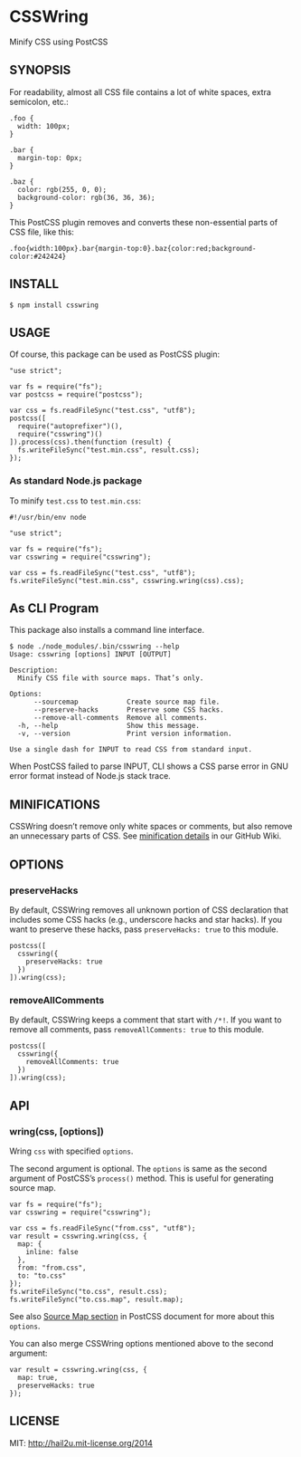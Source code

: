 CSSWring
========

Minify CSS using PostCSS


SYNOPSIS
--------

For readability, almost all CSS file contains a lot of white spaces, extra
semicolon, etc.:

    .foo {
      width: 100px;
    }
    
    .bar {
      margin-top: 0px;
    }
    
    .baz {
      color: rgb(255, 0, 0);
      background-color: rgb(36, 36, 36);
    }

This PostCSS plugin removes and converts these non-essential parts of CSS file,
like this:

    .foo{width:100px}.bar{margin-top:0}.baz{color:red;background-color:#242424}


INSTALL
-------

    $ npm install csswring


USAGE
-----

Of course, this package can be used as PostCSS plugin:

    "use strict";
    
    var fs = require("fs");
    var postcss = require("postcss");
    
    var css = fs.readFileSync("test.css", "utf8");
    postcss([
      require("autoprefixer")(),
      require("csswring")()
    ]).process(css).then(function (result) {
      fs.writeFileSync("test.min.css", result.css);
    });


### As standard Node.js package

To minify `test.css` to `test.min.css`:

    #!/usr/bin/env node
    
    "use strict";
    
    var fs = require("fs");
    var csswring = require("csswring");
    
    var css = fs.readFileSync("test.css", "utf8");
    fs.writeFileSync("test.min.css", csswring.wring(css).css);


## As CLI Program

This package also installs a command line interface.

    $ node ./node_modules/.bin/csswring --help
    Usage: csswring [options] INPUT [OUTPUT]
    
    Description:
      Minify CSS file with source maps. That’s only.
    
    Options:
          --sourcemap            Create source map file.
          --preserve-hacks       Preserve some CSS hacks.
          --remove-all-comments  Remove all comments.
      -h, --help                 Show this message.
      -v, --version              Print version information.
    
    Use a single dash for INPUT to read CSS from standard input.

When PostCSS failed to parse INPUT, CLI shows a CSS parse error in GNU error
format instead of Node.js stack trace.


MINIFICATIONS
-------------

CSSWring doesn’t remove only white spaces or comments, but also remove an
unnecessary parts of CSS. See [minification details][2] in our GitHub Wiki.


OPTIONS
-------

### preserveHacks

By default, CSSWring removes all unknown portion of CSS declaration that
includes some CSS hacks (e.g., underscore hacks and star hacks). If you want to
preserve these hacks, pass `preserveHacks: true` to this module.

    postcss([
      csswring({
        preserveHacks: true
      })
    ]).wring(css);


### removeAllComments

By default, CSSWring keeps a comment that start with `/*!`. If you want to
remove all comments, pass `removeAllComments: true` to this module.

    postcss([
      csswring({
        removeAllComments: true
      })
    ]).wring(css);


API
---

### wring(css, [options])

Wring `css` with specified `options`.

The second argument is optional. The `options` is same as the second argument of
PostCSS’s `process()` method. This is useful for generating source map.

    var fs = require("fs");
    var csswring = require("csswring");
    
    var css = fs.readFileSync("from.css", "utf8");
    var result = csswring.wring(css, {
      map: {
        inline: false
      },
      from: "from.css",
      to: "to.css"
    });
    fs.writeFileSync("to.css", result.css);
    fs.writeFileSync("to.css.map", result.map);

See also [Source Map section][3] in PostCSS document for more about this
`options`.

You can also merge CSSWring options mentioned above to the second argument:

    var result = csswring.wring(css, {
      map: true,
      preserveHacks: true
    });


LICENSE
-------

MIT: http://hail2u.mit-license.org/2014


[1]: https://github.com/postcss/postcss
[2]: https://github.com/hail2u/node-csswring/wiki
[3]: https://github.com/postcss/postcss#source-map
